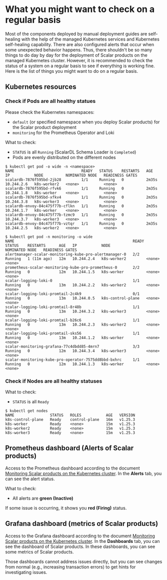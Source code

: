 # What you might want to check on a regular basis

Most of the components deployed by manual deployment guides are self-healing with the help of the managed Kubernetes services and Kubernetes self-healing capability. There are also configured alerts that occur when some unexpected behavior happens. Thus, there shouldn't be so many things to do day by day for the deployment of Scalar products on the managed Kubernetes cluster. However, it is recommended to check the status of a system on a regular basis to see if everything is working fine. Here is the list of things you might want to do on a regular basis.

## Kubernetes resources

### Check if Pods are all healthy statues

Please check the Kubernetes namespaces:

* `default` (or specified namespace when you deploy Scalar products) for the Scalar product deployment
* `monitoring` for the Prometheus Operator and Loki

What to check:

* `STATUS` is all `Running` (ScalarDL Schema Loader is `Completed`)
* Pods are evenly distributed on the different nodes

```console
$ kubectl get pod -o wide -n <namespace>
NAME                              READY   STATUS    RESTARTS   AGE     IP           NODE          NOMINATED NODE   READINESS GATES
scalardb-7876f595bd-2jb28         1/1     Running   0          2m35s   10.244.2.6   k8s-worker2   <none>           <none>
scalardb-7876f595bd-rfvk6         1/1     Running   0          2m35s   10.244.1.8   k8s-worker    <none>           <none>
scalardb-7876f595bd-xfkv4         1/1     Running   0          2m35s   10.244.3.8   k8s-worker3   <none>           <none>
scalardb-envoy-84c475f77b-cflkn   1/1     Running   0          2m35s   10.244.1.7   k8s-worker    <none>           <none>
scalardb-envoy-84c475f77b-tzmc9   1/1     Running   0          2m35s   10.244.3.7   k8s-worker3   <none>           <none>
scalardb-envoy-84c475f77b-vztqr   1/1     Running   0          2m35s   10.244.2.5   k8s-worker2   <none>           <none>
```

```console
$ kubectl get pod -n monitoring -o wide
NAME                                                     READY   STATUS    RESTARTS      AGE   IP           NODE                NOMINATED NODE   READINESS GATES
alertmanager-scalar-monitoring-kube-pro-alertmanager-0   2/2     Running   1 (11m ago)   12m   10.244.2.4   k8s-worker2         <none>           <none>
prometheus-scalar-monitoring-kube-pro-prometheus-0       2/2     Running   0             12m   10.244.1.5   k8s-worker          <none>           <none>
scalar-logging-loki-0                                    1/1     Running   0             13m   10.244.2.2   k8s-worker2         <none>           <none>
scalar-logging-loki-promtail-2c4k9                       0/1     Running   0             13m   10.244.0.5   k8s-control-plane   <none>           <none>
scalar-logging-loki-promtail-8r48b                       1/1     Running   0             13m   10.244.3.2   k8s-worker3         <none>           <none>
scalar-logging-loki-promtail-b26c6                       1/1     Running   0             13m   10.244.2.3   k8s-worker2         <none>           <none>
scalar-logging-loki-promtail-sks56                       1/1     Running   0             13m   10.244.1.2   k8s-worker          <none>           <none>
scalar-monitoring-grafana-77c4dbdd85-4mrn7               3/3     Running   0             12m   10.244.3.4   k8s-worker3         <none>           <none>
scalar-monitoring-kube-pro-operator-7575dd8bbd-bxhrc     1/1     Running   0             12m   10.244.1.3   k8s-worker          <none>           <none>
```

### Check if Nodes are all healthy statuses

What to check:

* `STATUS` is all `Ready`

```console
$ kubectl get nodes
NAME                STATUS   ROLES           AGE   VERSION
k8s-control-plane   Ready    control-plane   16m   v1.25.3
k8s-worker          Ready    <none>          15m   v1.25.3
k8s-worker2         Ready    <none>          15m   v1.25.3
k8s-worker3         Ready    <none>          15m   v1.25.3
```

## Prometheus dashboard (Alerts of Scalar products)

Access to the Prometheus dashboard according to the document [Monitoring Scalar products on the Kubernetes cluster](./K8sMonitorGuide.md). In the **Alerts** tab, you can see the alert status.

What to check:

* All alerts are **green (Inactive)**

If some issue is occurring, it shows you **red (Firing)** status.

## Grafana dashboard (metrics of Scalar products)

Access to the Grafana dashboard according to the document [Monitoring Scalar products on the Kubernetes cluster](./K8sMonitorGuide.md). In the **Dashboards** tab, you can see the dashboard of Scalar products. In these dashboards, you can see some metrics of Scalar products.

Those dashboards cannot address issues directly, but you can see changes from normal (e.g., increasing transaction errors) to get hints for investigating issues.
